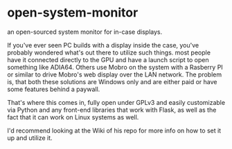 # open-system-monitor
an open-sourced system monitor for in-case displays.

If you've ever seen PC builds with a display inside the case, you've probably wondered what's out there to utilize such things. most people have it connected directly to the GPU and have a launch script to open something like ADIA64. Others use Mobro on the system with a Rasberry PI or similar to drive Mobro's web display over the LAN network. The problem is, that both these solutions are Windows only and are either paid or have some features behind a paywall.

That's where this comes in, fully open under GPLv3 and easily customizable via Python and any front-end libraries that work with Flask, as well as the fact that it can work on Linux systems as well.

I'd recommend looking at the Wiki of his repo for more info on how to set it up and utilize it.
